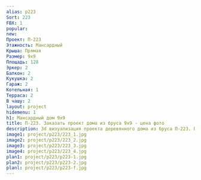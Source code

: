 ```yaml
---
alias: p223
Sort: 223
FBX: 1
popular: 
new: 
Проект: П-223
Этажность: Мансардный
Крыша: Прямая
Размер: 9х9
Площадь: 128
Эркер: 2
Балкон: 2
Кукушка: 2
Гараж: 2
Котельная: 1
Терраса: 2
В чашу: 2
layout: project
hidemenu: 1
h1: Мансардный дом 9х9
title: П-223. Заказать проект дома из бруса 9х9 - цена фото
description: 3d визуализация проекта деревянного дома из бруса П-223. Площадь 128 м2, размер 9х9. Вы можете внести любые изменения в проект.
image1: project/p223/223_1.jpg
image2: project/p223/223_2.jpg
image3: project/p223/223_3.jpg
image4: project/p223/223_4.jpg
plan1: project/p223/p223-1.jpg
plan2: project/p223/p223-2.jpg
planl: project/p223/p223-f.jpg
---
```

